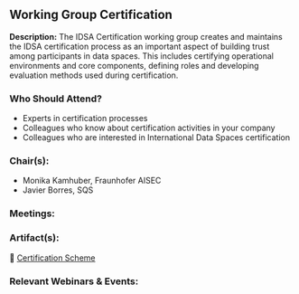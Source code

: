 ## Working Group Certification
**Description:** 
The IDSA Certification working group creates and maintains the IDSA certification process as an important aspect of building trust among participants in data spaces. This includes certifying operational environments and core components, defining roles and developing evaluation methods used during certification.

### Who Should Attend?
- Experts in certification processes
- Colleagues who know about certification activities in your company
- Colleagues who are interested in International Data Spaces certification

### Chair(s):
- Monika Kamhuber, Fraunhofer AISEC
- Javier Borres, SQS


### Meetings:


### Artifact(s):
:orange_book: [Certification Scheme](https://github.com/International-Data-Spaces-Association/IDS-RAM_4_0/tree/main/documentation/4_Perspectives_of_the_Reference_Architecture_Model/4_2_Certification_Perspective)

### Relevant Webinars & Events:


